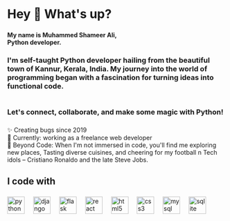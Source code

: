 <h1 align="left">Hey 👋 What's up?</h1>

###

<h4 align="left">My name is Muhammed Shameer Ali, <br>Python developer.</h4>

###

<h3 align="left">I'm self-taught Python developer hailing from the beautiful town of Kannur, Kerala, India. My journey into the world of programming began with a fascination for turning ideas into functional code.<br><br><br>Let's connect, collaborate, and make some magic with Python!</h3>

###

<p align="left">✨ Creating bugs since 2019<br>🎯 Currently: working as a freelance web developer<br>🎲 Beyond Code: When I'm not immersed in code, you'll find me exploring new places, Tasting diverse cuisines, and cheering for my football n Tech idols – Cristiano Ronaldo and the late Steve Jobs.</p>

###

<h2 align="left">I code with</h2>

###

<div align="left">
  <img src="https://cdn.jsdelivr.net/gh/devicons/devicon/icons/python/python-original.svg" height="40" alt="python logo"  />
  <img width="12" />
  <img src="https://cdn.jsdelivr.net/gh/devicons/devicon/icons/django/django-plain.svg" height="40" alt="django logo"  />
  <img width="12" />
  <img src="https://cdn.jsdelivr.net/gh/devicons/devicon/icons/flask/flask-original.svg" height="40" alt="flask logo"  />
  <img width="12" />
  <img src="https://cdn.jsdelivr.net/gh/devicons/devicon/icons/react/react-original.svg" height="40" alt="react logo"  />
  <img width="12" />
  <img src="https://cdn.jsdelivr.net/gh/devicons/devicon/icons/html5/html5-original.svg" height="40" alt="html5 logo"  />
  <img width="12" />
  <img src="https://cdn.jsdelivr.net/gh/devicons/devicon/icons/css3/css3-original.svg" height="40" alt="css3 logo"  />
  <img width="12" />
  <img src="https://cdn.jsdelivr.net/gh/devicons/devicon/icons/mysql/mysql-original.svg" height="40" alt="mysql logo"  />
  <img width="12" />
  <img src="https://cdn.jsdelivr.net/gh/devicons/devicon/icons/sqlite/sqlite-original.svg" height="40" alt="sqlite logo"  />
</div>

###
